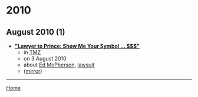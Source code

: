 # 2010

## August 2010 (1)

 - [**"Lawyer to Prince: Show Me Your Symbol ... $$$"**](https://www.tmz.com/2010/08/03/prince-lawsuit-breach-of-contract-lawyer-ed-mcpherson/)
    - in [TMZ](../../../publications/p-t/tmz/index.md)
    - on 3 August 2010
    - about [Ed McPherson](../../../topics/ed-mcpherson/index.md), [lawsuit](../../../topics/lawsuit/index.md)
    - ([mirror](https://web.archive.org/web/*/https://www.tmz.com/2010/08/03/prince-lawsuit-breach-of-contract-lawyer-ed-mcpherson/))

----

[Home](../index.md)
